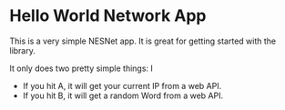 # Hello World Network App

This is a very simple NESNet app. It is great for getting started with the library. 

It only does two pretty simple things: I
- If you hit A, it will get your current IP from a web API.
- If you hit B, it will get a random Word from a web API.

